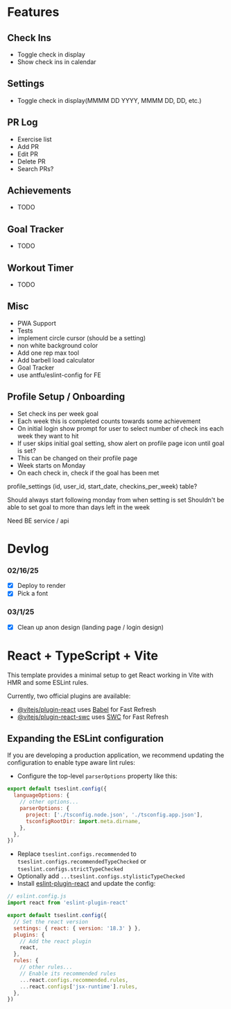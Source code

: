 # Features

## Check Ins

- Toggle check in display
- Show check ins in calendar

## Settings

- Toggle check in display(MMMM DD YYYY, MMMM DD, DD, etc.)

## PR Log

- Exercise list
- Add PR
- Edit PR
- Delete PR
- Search PRs?

## Achievements

- TODO

## Goal Tracker

- TODO

## Workout Timer

- TODO

## Misc

- PWA Support
- Tests
- implement circle cursor (should be a setting)
- non white background color
- Add one rep max tool
- Add barbell load calculator
- Goal Tracker
- use antfu/eslint-config for FE

## Profile Setup / Onboarding

- Set check ins per week goal
- Each week this is completed counts towards some achievement
- On initial login show prompt for user to select number of check ins each week they want to hit
- If user skips initial goal setting, show alert on profile page icon until goal is set?
- This can be changed on their profile page
- Week starts on Monday
- On each check in, check if the goal has been met

profile_settings (id, user_id, start_date, checkins_per_week) table?

Should always start following monday from when setting is set
Shouldn't be able to set goal to more than days left in the week

Need BE service / api

# Devlog

### 02/16/25

- [x] Deploy to render
- [x] Pick a font

### 03/1/25

- [x] Clean up anon design (landing page / login design)

# React + TypeScript + Vite

This template provides a minimal setup to get React working in Vite with HMR and some ESLint rules.

Currently, two official plugins are available:

- [@vitejs/plugin-react](https://github.com/vitejs/vite-plugin-react/blob/main/packages/plugin-react/README.md) uses [Babel](https://babeljs.io/) for Fast Refresh
- [@vitejs/plugin-react-swc](https://github.com/vitejs/vite-plugin-react-swc) uses [SWC](https://swc.rs/) for Fast Refresh

## Expanding the ESLint configuration

If you are developing a production application, we recommend updating the configuration to enable type aware lint rules:

- Configure the top-level `parserOptions` property like this:

```js
export default tseslint.config({
  languageOptions: {
    // other options...
    parserOptions: {
      project: ['./tsconfig.node.json', './tsconfig.app.json'],
      tsconfigRootDir: import.meta.dirname,
    },
  },
})
```

- Replace `tseslint.configs.recommended` to `tseslint.configs.recommendedTypeChecked` or `tseslint.configs.strictTypeChecked`
- Optionally add `...tseslint.configs.stylisticTypeChecked`
- Install [eslint-plugin-react](https://github.com/jsx-eslint/eslint-plugin-react) and update the config:

```js
// eslint.config.js
import react from 'eslint-plugin-react'

export default tseslint.config({
  // Set the react version
  settings: { react: { version: '18.3' } },
  plugins: {
    // Add the react plugin
    react,
  },
  rules: {
    // other rules...
    // Enable its recommended rules
    ...react.configs.recommended.rules,
    ...react.configs['jsx-runtime'].rules,
  },
})
```
